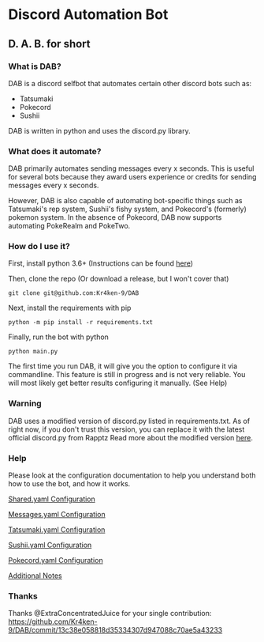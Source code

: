 # Discord Automation Bot
## D. A. B. for short

### What is DAB?

DAB is a discord selfbot that automates certain other discord bots such as:
* Tatsumaki
* Pokecord
* Sushii

DAB is written in python and uses the discord.py library.

### What does it automate?

DAB primarily automates sending messages every x seconds. This is useful for
several bots because they award users experience or credits for sending
messages every x seconds.

However, DAB is also capable of automating bot-specific things such as Tatsumaki's rep system, Sushii's fishy system, and Pokecord's (formerly) pokemon system. In the absence of Pokecord, DAB now supports automating PokeRealm and PokeTwo.

### How do I use it?

First, install python 3.6+ (Instructions can be found [here](https://www.python.org/))

Then, clone the repo (Or download a release, but I won't cover that)

`git clone git@github.com:Kr4ken-9/DAB`

Next, install the requirements with pip

`python -m pip install -r requirements.txt`

Finally, run the bot with python

`python main.py`

The first time you run DAB, it will give you the option to configure it
via commandline. This feature is still in progress and is not very reliable.
You will most likely get better results configuring it manually. (See Help)

### Warning

DAB uses a modified version of discord.py listed in requirements.txt.
As of right now, if you don't trust this version, you can replace it with the latest official discord.py from Rapptz
Read more about the modified version [here](docs/Discordpy.md).

### Help

Please look at the configuration documentation to help you understand both
how to use the bot, and how it works.

[Shared.yaml Configuration](docs/Shared.md)

[Messages.yaml Configuration](docs/Messages.md)

[Tatsumaki.yaml Configuration](docs/Tatsumaki.md)

[Sushii.yaml Configuration](docs/Sushii.md)

[Pokecord.yaml Configuration](docs/Pokecord.md)

[Additional Notes](docs/Additional.md)

### Thanks

Thanks @ExtraConcentratedJuice for your single contribution: https://github.com/Kr4ken-9/DAB/commit/13c38e058818d35334307d947088c70ae5a43233

